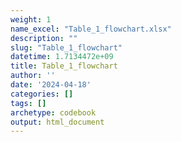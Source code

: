 ```yaml
---
weight: 1
name_excel: "Table_1_flowchart.xlsx"
description: ""
slug: "Table_1_flowchart"
datetime: 1.7134472e+09
title: Table_1_flowchart
author: ''
date: '2024-04-18'
categories: []
tags: []
archetype: codebook
output: html_document
---
```


<div class="tabcontent"></div>
